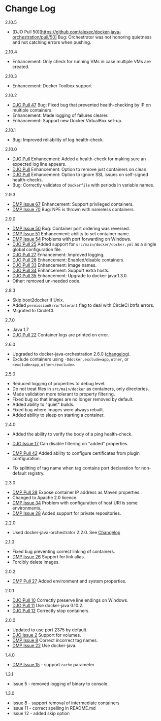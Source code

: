 Change Log
===
2.10.5

* [DJO Pull 50][https://github.com/alexec/docker-java-orchestration/pull/50] Bug: Orchestrator was not honoring quietness and not catching errors when pushing.

2.10.4

* Enhancement: Only check for running VMs in case multiple VMs are created.

2.10.3

* Enhancement: Docker Toolbox support

2.10.2

* [DJO Pull 47](https://github.com/alexec/docker-java-orchestration/pull/47) Bug: Fixed bug that prevented health-checking by IP on multiple containers.
* Enhancement: Made logging of failures clearer.
* Enhancement: Support new Docker VirtualBox set-up.

2.10.1

* Bug: Improved reliability of log health-check.

2.10.0

* [DJO Pull](https://github.com/alexec/docker-java-orchestration/pull/39) Enhancement: Added a health-check for making sure an expected log line appears.
* [DJO Pull](https://github.com/alexec/docker-java-orchestration/pull/40) Enhancement: Option to remove just containers on clean.
* [DJO Pull](https://github.com/alexec/docker-java-orchestration/pull/41) Enhancement: Option to ignore SSL issues on self-signed health-checks.
* Bug: Correctly validates of `Dockerfile` with periods in variable names.

2.9.3

* [DMP Issue 67](https://github.com/alexec/docker-maven-plugin/issues/67) Enhancement: Support privileged containers.
* [DMP Issue 70](https://github.com/alexec/docker-maven-plugin/issues/70) Bug: NPE is thrown with nameless containers.

2.9.0

* [DMP Issue 50](https://github.com/alexec/docker-maven-plugin/issues/50) Bug: Container port ordering was reversed.
* [DMP Issue 51](https://github.com/alexec/docker-maven-plugin/issues/51) Enhancement: ability to set container name.
* [DMP Issue 54](https://github.com/alexec/docker-maven-plugin/issues/54) Problems with port forwarding on Windows.
* [DJO Pull 25](https://github.com/alexec/docker-java-orchestration/pull/25) Added support for `src/main/docker/docker.yml` as a single global configuration file.
* [DJO Pull 27](https://github.com/alexec/docker-java-orchestration/pull/27) Enhancement: Improved logging.
* [DJO Pull 28](https://github.com/alexec/docker-java-orchestration/pull/28) Enhancement: Enabled/disable containers.
* [DJO Pull 33](https://github.com/alexec/docker-java-orchestration/pull/33) Enhancement: Image names. 
* [DJO Pull 34](https://github.com/alexec/docker-java-orchestration/pull/34) Enhancement: Support extra hosts.
* [DJO Pull 35](https://github.com/alexec/docker-java-orchestration/pull/35) Enhancement: Upgrade to docker-java:1.3.0.
* Other: removed un-needed code.

2.8.3

* Skip boot2docker if Unix.
* Added `permissionErrorTolerant` flag to deal with CircleCI btrfs errors.
* Migrated to CircleCI.

2.7.0

* Java 1.7
* [DJO Pull 22](https://github.com/alexec/docker-java-orchestration/pull/22) Container logs are printed on error.

2.6.0

* Upgraded to docker-java-orchestration 2.6.0 ([changelog](https://github.com/alexec/docker-java-orchestration/blob/master/CHANGELOG.md)).
* Exclude containers using `-Ddocker.exclude=app,other`, or `<exclude>app,other</exclude>`.

2.5.0

* Reduced logging of properties to debug level.
* Do not treat files in `src/main/docker` as containers, only directories.
* Made validation more tolerant to property filtering.
* Fixed bug so that images are no longer removed by default.
* Added ability to "quiet" builds.
* Fixed bug where images were always rebuilt.
* Added ability to sleep on starting a container.

2.4.0

* Added the ability to verify the body of a ping health-check.
* [DJO Issue 17](https://github.com/alexec/docker-java-orchestration/issues/17) Can disable filtering on "added" properties.
* [DMP Pull 42](https://github.com/alexec/docker-maven-plugin/pull/42) Added ability to configure certificates from plugin configuration.

* Fix splitting of tag name when tag contains port declaration for non-default registry.

2.3.0

* [DMP Pull 38](https://github.com/alexec/docker-maven-plugin/pull/38) Expose container IP address as Maven properties .
* Changed to Apache 2.0 licence.
* [DMP Issue 34](https://github.com/alexec/docker-maven-plugin/issues/34) Problem with configuration of host URI is some environments.
* [DMP Issue 28](https://github.com/alexec/docker-maven-plugin/issues/28) Added support for private repositories.

2.2.0

* Used docker-java-orchestrator 2.2.0. See [Changelog](https://github.com/alexec/docker-java-orchestration/)

2.1.0

* Fixed bug preventing correct linking of containers.
* [DMP Issue 26](https://github.com/alexec/docker-maven-plugin/issues/26) Support for link alias.
* Forcibly delete images.

2.0.2

* [DMP Pull 27](https://github.com/alexec/docker-maven-plugin/pull/27) Added environment and system properties.

2.0.1

* [DJO Pull 10](https://github.com/alexec/docker-java-orchestration/pull/10) Correctly preserve line endings on Windows. 
* [DJO Pull 11](https://github.com/alexec/docker-java-orchestration/pull/11) Use docker-java 0.10.2.
* [DJO Pull 12](https://github.com/alexec/docker-java-orchestration/pull/12) Correctly stop containers.

2.0.0

* Updated to use port 2375 by default.
* [DJO Issue 2](https://github.com/alexec/docker-java-orchestration/issues/2) Support for volumes.
* [DMP Issue 8](https://github.com/alexec/docker-maven-plugin/issues/8) Correct incorrect tag names.
* [DMP Issue 22](https://github.com/alexec/docker-maven-plugin/issues/22) Use docker-java.

1.4.0

* [DMP Issue 15](https://github.com/alexec/docker-maven-plugin/issues/15) - support `cache` parameter

1.3.1

* Issue 5 - removed logging of binary to console 

1.3.0

* Issue 8 - support removal of intermediate containers
* Issue 11 - correct spelling in README.md
* Issue 12 - added skip option
